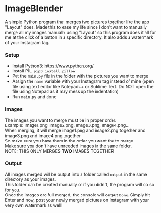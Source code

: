 # ImageBlender
A simple Python program that merges two pictures together like the app "Layout" does. Made this to ease my life since I don't want to manually merge all my images manually using "Layout" so this program does it all for me at the click of a button in a specific directory. It also adds a watermark of your Instagram tag.

### **Setup**
- Install Python3: https://www.python.org/
- Install PIL: `pip3 install pillow`
- Put the `main.py` file in the folder with the pictures you want to merge
- Assign the `name` variable with your Instagram tag instead of mine (open file using text editor like Notepad++ or Sublime Text. Do NOT open the file using Notepad as it may mess up the indentation)
- Run `main.py` and done

### **Images**
The images you want to merge must be in proper order.<br>
Example: image1.png, image2.png, image3.png, image4.png...<br>
When merging, it will merge image1.png and image2.png together and image3.png and image4.png together<br>
So make sure you have them in the order you want the to merge<br>
Make sure you don't have unneeded images in the same folder.<br>
NOTE: THIS ONLY MERGES **TWO** IMAGES TOGETHER!

### **Output**
All images merged will be output into a folder called `output` in the same directory as your images.<br>
This folder can be created manually or if you didn't, the program will do so for you.<br>
Once the images are full merged, the console will output `Done`. Simply hit Enter and now, post your newly merged pictures on Instagram with your very own watermark as well!
